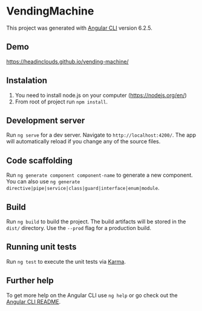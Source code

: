 # VendingMachine

This project was generated with [Angular CLI](https://github.com/angular/angular-cli) version 6.2.5.

## Demo
https://headinclouds.github.io/vending-machine/

## Instalation 

1. You need to install node.js on your computer (https://nodejs.org/en/)
2. From root of project run `npm install`.

## Development server

Run `ng serve` for a dev server. Navigate to `http://localhost:4200/`. The app will automatically reload if you change any of the source files.

## Code scaffolding

Run `ng generate component component-name` to generate a new component. You can also use `ng generate directive|pipe|service|class|guard|interface|enum|module`.

## Build

Run `ng build` to build the project. The build artifacts will be stored in the `dist/` directory. Use the `--prod` flag for a production build.

## Running unit tests

Run `ng test` to execute the unit tests via [Karma](https://karma-runner.github.io).


## Further help

To get more help on the Angular CLI use `ng help` or go check out the [Angular CLI README](https://github.com/angular/angular-cli/blob/master/README.md).
